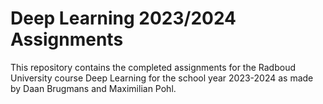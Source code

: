 # Deep Learning 2023/2024 Assignments
This repository contains the completed assignments for the Radboud University course Deep Learning for the school year 2023-2024 as made by Daan Brugmans and Maximilian Pohl.
